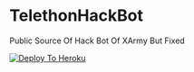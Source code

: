 # TelethonHackBot

Public Source Of Hack Bot Of XArmy But Fixed

[![Deploy To Heroku](https://www.herokucdn.com/deploy/button.svg)](https://www.heroku.com/deploy?template=https://github.com/ali3alo/termix-/tree/main)
